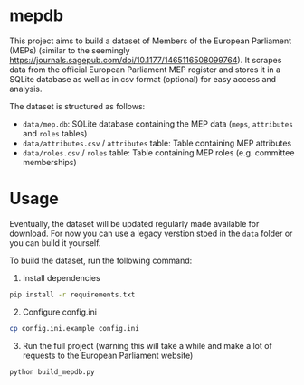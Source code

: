 # mepdb

This project aims to build a dataset of Members of the European Parliament (MEPs) (similar to the seemingly https://journals.sagepub.com/doi/10.1177/1465116508099764). It scrapes data from the official European Parliament MEP register and stores it in a SQLite database as well as in csv format (optional) for easy access and analysis.

The dataset is structured as follows:

- `data/mep.db`: SQLite database containing the MEP data (`meps`, `attributes` and `roles` tables)
- `data/attributes.csv` / `attributes` table: Table containing MEP attributes
- `data/roles.csv` / `roles` table: Table containing MEP roles (e.g. committee memberships)

# Usage

Eventually, the dataset will be updated regularly made available for download. For now you can use a legacy verstion stoed in the `data` folder or you can build it yourself.

To build the dataset, run the following command:

1. Install dependencies

```bash
pip install -r requirements.txt
```

2. Configure config.ini

```bash
cp config.ini.example config.ini
```

3. Run the full project (warning this will take a while and make a lot of requests to the European Parliament website)

```bash
python build_mepdb.py
```
